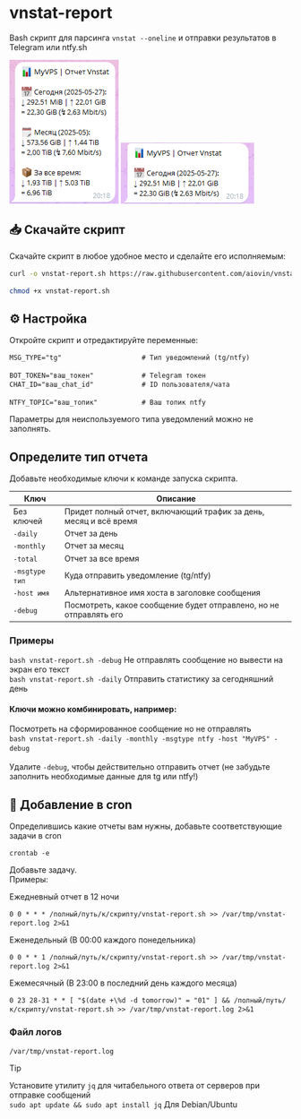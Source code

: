 # vnstat-report
Bash скрипт для парсинга `vnstat --oneline` и отправки результатов в Telegram или ntfy.sh

<img src="https://raw.githubusercontent.com/aiovin/vnstat-report/refs/heads/main/total.png"> <img src="https://raw.githubusercontent.com/aiovin/vnstat-report/refs/heads/main/daily.png">

## 📥 Скачайте скрипт

Скачайте скрипт в любое удобное место и сделайте его исполняемым:

```bash
curl -o vnstat-report.sh https://raw.githubusercontent.com/aiovin/vnstat-report/refs/heads/main/vnstat-report.sh
```

```bash
chmod +x vnstat-report.sh
```

## ⚙️ Настройка

Откройте скрипт и отредактируйте переменные:

```
MSG_TYPE="tg"                    # Тип уведомлений (tg/ntfy)

BOT_TOKEN="ваш_токен"            # Telegram токен
CHAT_ID="ваш_chat_id"            # ID пользователя/чата

NTFY_TOPIC="ваш_топик"           # Ваш топик ntfy
```
Параметры для неиспользуемого типа уведомлений можно не заполнять.

## Определите тип отчета
Добавьте необходимые ключи к команде запуска скрипта.

| Ключ             | Описание                                                              |
| ---------------- | --------------------------------------------------------------------- |
| Без ключей      | Придет полный отчет, включающий трафик за день, месяц и всё время                    |
| `-daily`         | Отчет за день  |
| `-monthly` | Отчет за месяц    |
| `-total` | Отчет за все время    |
| `-msgtype тип` | Куда отправить уведомление (tg/ntfy)    |
| `-host имя` | Альтернативное имя хоста в заголовке сообщения    |
| `-debug` | Посмотреть, какое сообщение будет отправлено, но не отправлять его    |

### Примеры
`bash vnstat-report.sh -debug` Не отправлять сообщение но вывести на экран его текст<br>
`bash vnstat-report.sh -daily` Отправить статистику за сегодняшний день<br>
#### Ключи можно комбинировать, например:<br>
Посмотреть на сформированное сообщение но не отправлять<br>
`bash vnstat-report.sh -daily -monthly -msgtype ntfy -host "MyVPS" -debug`<br><br>
Удалите `-debug`, чтобы действительно отправить отчет (не забудьте заполнить необходимые данные для tg или ntfy!)

## 📅 Добавление в cron
Определившись какие отчеты вам нужны, добавьте соответствующие задачи в cron

```
crontab -e
```

Добавьте задачу.<br>
Примеры:

Ежедневный отчет в 12 ночи
```
0 0 * * * /полный/путь/к/скрипту/vnstat-report.sh >> /var/tmp/vnstat-report.log 2>&1
```

Еженедельный (В 00:00 каждого понедельника)
```
0 0 * * 1 /полный/путь/к/скрипту/vnstat-report.sh >> /var/tmp/vnstat-report.log 2>&1
```

Ежемесячный (В 23:00 в последний день каждого месяца)
```
0 23 28-31 * * [ "$(date +\%d -d tomorrow)" = "01" ] && /полный/путь/к/скрипту/vnstat-report.sh >> /var/tmp/vnstat-report.log 2>&1
```

### Файл логов

```
/var/tmp/vnstat-report.log
```

> [!TIP]
> Установите утилиту `jq` для читабельного ответа от серверов при отправке сообщений<br>
> `sudo apt update && sudo apt install jq` Для Debian/Ubuntu
